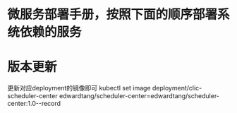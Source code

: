 # 微服务部署手册，按照下面的顺序部署系统依赖的服务


# 版本更新

更新对应deployment的镜像即可
kubectl set image deployment/clic-scheduler-center edwardtang/scheduler-center=edwardtang/scheduler-center:1.0--record


